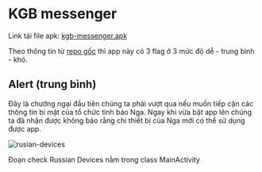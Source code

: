 # KGB messenger

Link tải file apk: [kgb-messenger.apk](https://github.com/MinhNhatTran/Android-CTF/blob/master/KGB%20messenger/kgb-messenger.apk)

Theo thông tin từ [repo gốc](https://github.com/tlamb96/kgb_messenger) thì app này có 3 flag ở 3 mức độ dễ - trung bình - khó.

## Alert (trung bình)

Đây là chướng ngại đầu tiên chúng ta phải vượt qua nếu muốn tiếp cận các thông tin bí mật của tổ chức tình báo Nga. Ngay khi vừa bật app lên chúng ta đã nhận được không báo rằng chỉ thiết bị của Nga mới có thể sử dụng được app.

![rusian-devices]()

Đoạn check Russian Devices nằm trong class MainActivity
